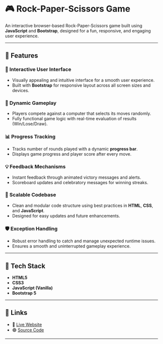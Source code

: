 # 🎮 Rock-Paper-Scissors Game

An interactive browser-based Rock-Paper-Scissors game built using **JavaScript** and **Bootstrap**, designed for a fun, responsive, and engaging user experience.

---

## 🚀 Features

### 🎨 Interactive User Interface
- Visually appealing and intuitive interface for a smooth user experience.
- Built with **Bootstrap** for responsive layout across all screen sizes and devices.

### 🔁 Dynamic Gameplay
- Players compete against a computer that selects its moves randomly.
- Fully functional game logic with real-time evaluation of results (Win/Lose/Draw).

### 📊 Progress Tracking
- Tracks number of rounds played with a dynamic **progress bar**.
- Displays game progress and player score after every move.

### 💡 Feedback Mechanisms
- Instant feedback through animated victory messages and alerts.
- Scoreboard updates and celebratory messages for winning streaks.

### 🧩 Scalable Codebase
- Clean and modular code structure using best practices in **HTML**, **CSS**, and **JavaScript**.
- Designed for easy updates and future enhancements.

### 🛡️ Exception Handling
- Robust error handling to catch and manage unexpected runtime issues.
- Ensures a smooth and uninterrupted gameplay experience.

---

## 🧪 Tech Stack

- **HTML5**
- **CSS3**
- **JavaScript (Vanilla)**
- **Bootstrap 5**

---

## 🔗 Links

- 🔴 [Live Website](https://ezhilarasanvezhavendan.github.io/Rock-Paper-scissors-Game/)
- 🟣 [Source Code](https://github.com/EzhilarasanVezhavendan/Rock-Paper-scissors-Game.git)

---